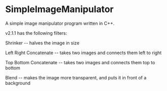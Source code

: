 SimpleImageManipulator
======================

A simple image manipulator program written in C++.


v2.1.1 has the following filters:

Shrinker -- halves the image in size

Left Right Concatenate -- takes two images and connects them left to right

Top Bottom Concatenate -- takes two images and connects them top to bottom

Blend -- makes the image more transparent, and puts it in front of a background
